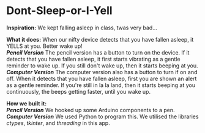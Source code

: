 # Dont-Sleep-or-I-Yell

**Inspiration:**
We kept falling asleep in class, twas very bad...

**What it does:**
When our nifty device detects that you have fallen asleep, it YELLS at you. Better wake up!  
**_Pencil Version_**
The pencil version has a button to turn on the device. If it detects that you have fallen asleep, it first starts vibrating as a gentle reminder to wake up. If you still don't wake up, then it starts beeping at you.  
**_Computer Version_** 
The computer version also has a button to turn if on and off. When it detects that you have fallen asleep, first you are shown an alert as a gentle reminder. If you're still in la la land, then it starts beeping at you continuously, the beeps getting faster, until you wake up.

**How we built it:**  
**_Pencil Version_**
We hooked up some Arduino components to a pen.  
**_Computer Version_** 
We used Python to program this. We utilised the libraries *ctypes*, *tkinter*, and *threading* in this app.
